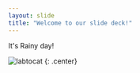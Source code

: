 ```yaml
---
layout: slide
title: "Welcome to our slide deck!"
---
```


It's Rainy day!

![labtocat](https://octodex.github.com/images/labtocat.png)
{: .center}
